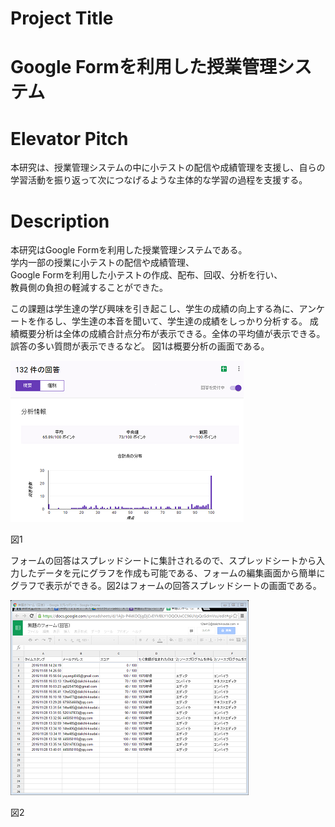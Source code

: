 
# Project Title
# Google Formを利用した授業管理システム

# Elevator Pitch

本研究は、授業管理システムの中に小テストの配信や成績管理を支援し、自らの学習活動を振り返って次につなげるような主体的な学習の過程を支援する。

# Description

本研究はGoogle Formを利用した授業管理システムである。                                                                                       
学内一部の授業に小テストの配信や成績管理、                                                                                                   
Google Formを利用した小テストの作成、配布、回収、分析を行い、                                                                               
教員側の負担の軽減することができた。

この課題は学生達の学び興味を引き起こし、学生の成績の向上する為に、アンケートを作るし、学生達の本音を聞いて、学生達の成績をしっかり分析する。
  成績概要分析は全体の成績合計点分布が表示できる。全体の平均値が表示できる。誤答の多い質問が表示できるなど。
図1は概要分析の画面である。

![](./image444.png)

図1

フォームの回答はスプレッドシートに集計されるので、スプレッドシートから入力したデータを元にグラフを作成も可能である、フォームの編集画面から簡単にグラフで表示ができる。図2はフォームの回答スプレッドシートの画面である。

![](./image666.png)

  図2





